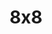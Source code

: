 ---
facebook: https://facebook.com/8x8Inc
linkedin: https://linkedin.com/company/8x8
logohandle: 8x8
sort: 8x8
title: 8x8
twitter: https://x.com/8x8
website: https://www.8x8.com/
---